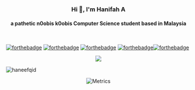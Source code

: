 <h3 align="center">Hi 👋, I'm Hanifah A</h3>
<h4 align="center">a pathetic n0obis k0obis Computer Science student based in Malaysia</h4><br>

[![forthebadge](https://forthebadge.com/images/badges/ages-20-30.svg)](https://forthebadge.com)
[![forthebadge](https://forthebadge.com/images/badges/built-with-grammas-recipe.svg)](https://forthebadge.com)
[![forthebadge](https://forthebadge.com/images/badges/not-an-issue.svg)](https://forthebadge.com) [![forthebadge](https://forthebadge.com/images/badges/oooo-kill-em.svg)](https://forthebadge.com)[![forthebadge](https://forthebadge.com/images/badges/powered-by-black-magic.svg)](https://forthebadge.com)

<center><img src="https://media1.tenor.com/images/889fb0cf948b25408806d8fd0d9220e3/tenor.gif" /><br>

<p align="left"> <img src="https://komarev.com/ghpvc/?username=haneefqid&label=Profile%20views&color=0e75b6&style=flat" alt="haneefqid" /> </p>

![Metrics](https://metrics.lecoq.io/haneefqid?template=classic&followup=1&isocalendar=1&languages=1&stars=1&pagespeed=1&pagespeed.detailed=true&pagespeed.screenshot=false&isocalendar.duration=half-year&stars.limit=4&config.timezone=Asia%2FKuala_Lumpur)

